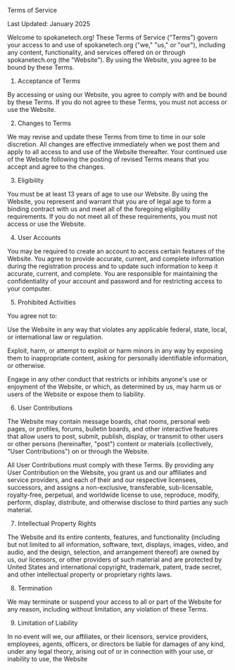 Terms of Service

Last Updated: January 2025

Welcome to spokanetech.org! These Terms of Service ("Terms") govern your access to and use of spokanetech.org ("we," "us," or "our"), including any content, functionality, and services offered on or through spokanetech.org (the "Website"). By using the Website, you agree to be bound by these Terms.

1. Acceptance of Terms

By accessing or using our Website, you agree to comply with and be bound by these Terms. If you do not agree to these Terms, you must not access or use the Website.

2. Changes to Terms

We may revise and update these Terms from time to time in our sole discretion. All changes are effective immediately when we post them and apply to all access to and use of the Website thereafter. Your continued use of the Website following the posting of revised Terms means that you accept and agree to the changes.

3. Eligibility

You must be at least 13 years of age to use our Website. By using the Website, you represent and warrant that you are of legal age to form a binding contract with us and meet all of the foregoing eligibility requirements. If you do not meet all of these requirements, you must not access or use the Website.

4. User Accounts

You may be required to create an account to access certain features of the Website. You agree to provide accurate, current, and complete information during the registration process and to update such information to keep it accurate, current, and complete. You are responsible for maintaining the confidentiality of your account and password and for restricting access to your computer.

5. Prohibited Activities

You agree not to:

Use the Website in any way that violates any applicable federal, state, local, or international law or regulation.

Exploit, harm, or attempt to exploit or harm minors in any way by exposing them to inappropriate content, asking for personally identifiable information, or otherwise.

Engage in any other conduct that restricts or inhibits anyone's use or enjoyment of the Website, or which, as determined by us, may harm us or users of the Website or expose them to liability.

6. User Contributions

The Website may contain message boards, chat rooms, personal web pages, or profiles, forums, bulletin boards, and other interactive features that allow users to post, submit, publish, display, or transmit to other users or other persons (hereinafter, "post") content or materials (collectively, "User Contributions") on or through the Website.

All User Contributions must comply with these Terms. By providing any User Contribution on the Website, you grant us and our affiliates and service providers, and each of their and our respective licensees, successors, and assigns a non-exclusive, transferable, sub-licensable, royalty-free, perpetual, and worldwide license to use, reproduce, modify, perform, display, distribute, and otherwise disclose to third parties any such material.

7. Intellectual Property Rights

The Website and its entire contents, features, and functionality (including but not limited to all information, software, text, displays, images, video, and audio, and the design, selection, and arrangement thereof) are owned by us, our licensors, or other providers of such material and are protected by United States and international copyright, trademark, patent, trade secret, and other intellectual property or proprietary rights laws.

8. Termination

We may terminate or suspend your access to all or part of the Website for any reason, including without limitation, any violation of these Terms.

9. Limitation of Liability

In no event will we, our affiliates, or their licensors, service providers, employees, agents, officers, or directors be liable for damages of any kind, under any legal theory, arising out of or in connection with your use, or inability to use, the Website